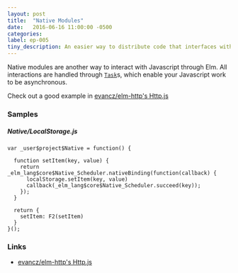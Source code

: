 ```yaml
---
layout: post
title:  "Native Modules"
date:   2016-06-16 11:00:00 -0500
categories:
label: ep-005
tiny_description: An easier way to distribute code that interfaces with Javascript.
---
```


Native modules are another way to interact with Javascript through Elm. All interactions are handled through [`Task`](http://package.elm-lang.org/packages/elm-lang/core/4.0.1/Task)s, which enable your Javascript work to be asynchronous.

Check out a good example in [evancz/elm-http's Http.js](https://github.com/evancz/elm-http/blob/3.0.1/src/Native/Http.js)


### Samples

##### Native/LocalStorage.js
```
var _user$project$Native = function() {

  function setItem(key, value) {
    return _elm_lang$core$Native_Scheduler.nativeBinding(function(callback) {
      localStorage.setItem(key, value)
      callback(_elm_lang$core$Native_Scheduler.succeed(key));
    });
  }

  return {
    setItem: F2(setItem)
  }
}();
```

### Links
* [evancz/elm-http's Http.js](https://github.com/evancz/elm-http/blob/3.0.1/src/Native/Http.js)
